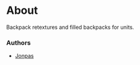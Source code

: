 # About

Backpack retextures and filled backpacks for units.

### Authors

- [Jonpas](http://github.com/jonpas)
